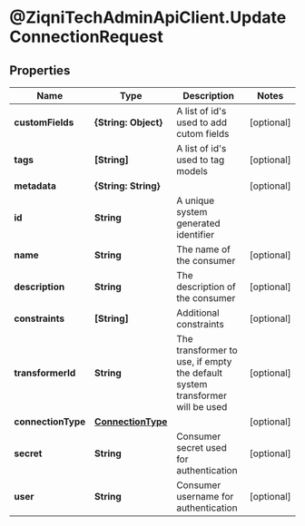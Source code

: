# @ZiqniTechAdminApiClient.UpdateConnectionRequest

## Properties

Name | Type | Description | Notes
------------ | ------------- | ------------- | -------------
**customFields** | **{String: Object}** | A list of id&#39;s used to add cutom fields | [optional] 
**tags** | **[String]** | A list of id&#39;s used to tag models | [optional] 
**metadata** | **{String: String}** |  | [optional] 
**id** | **String** | A unique system generated identifier | 
**name** | **String** | The name of the consumer | [optional] 
**description** | **String** | The description of the consumer | [optional] 
**constraints** | **[String]** | Additional constraints | [optional] 
**transformerId** | **String** | The transformer to use, if empty the default system transformer will be used | [optional] 
**connectionType** | [**ConnectionType**](ConnectionType.md) |  | [optional] 
**secret** | **String** | Consumer secret used for authentication | [optional] 
**user** | **String** | Consumer username for authentication | [optional] 


